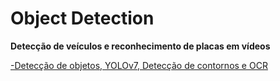 # Object Detection

<b> Detecção de veículos e reconhecimento de placas em vídeos</b>

[-Detecção de objetos, YOLOv7, Detecção de contornos e OCR](https://github.com/Emanuelle-p/object_detection/blob/main/object_detection.ipynb)
